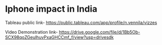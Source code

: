 # Iphone impact in India

Tableau public link- https://public.tableau.com/app/profile/n.vennila/vizzes

Video Demonstration link- https://drive.google.com/file/d/1Bb5Ob-SCX98qoZGeulhuvPxaGHCCmf_f/view?usp=drivesdk
